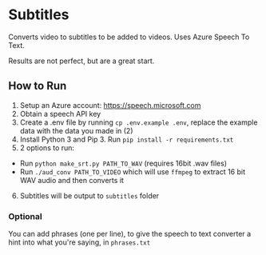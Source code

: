 # Subtitles

Converts video to subtitles to be added to videos. Uses Azure Speech To Text.

Results are not perfect, but are a great start.

## How to Run

1. Setup an Azure account: https://speech.microsoft.com
2. Obtain a speech API key
3. Create a .env file by running `cp .env.example .env`, replace the example data with the data you made in (2)
4. Install Python 3 and Pip 3. Run `pip install -r requirements.txt`
5. 2 options to run:
  - Run `python make_srt.py PATH_TO_WAV` (requires 16bit .wav files)
  - Run `./aud_conv PATH_TO_VIDEO` which will use `ffmpeg` to extract 16 bit WAV audio and then converts it
6. Subtitles will be output to `subtitles` folder

### Optional

You can add phrases (one per line), to give the speech to text converter a hint into what you're saying, in `phrases.txt`
